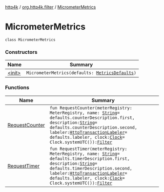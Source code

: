 [http4k](../../index.md) / [org.http4k.filter](../index.md) / [MicrometerMetrics](./index.md)

# MicrometerMetrics

`class MicrometerMetrics`

### Constructors

| Name | Summary |
|---|---|
| [&lt;init&gt;](-init-.md) | `MicrometerMetrics(defaults: `[`MetricsDefaults`](../../org.http4k.metrics/-metrics-defaults/index.md)`)` |

### Functions

| Name | Summary |
|---|---|
| [RequestCounter](-request-counter.md) | `fun RequestCounter(meterRegistry: MeterRegistry, name: `[`String`](https://kotlinlang.org/api/latest/jvm/stdlib/kotlin/-string/index.html)` = defaults.counterDescription.first, description: `[`String`](https://kotlinlang.org/api/latest/jvm/stdlib/kotlin/-string/index.html)` = defaults.counterDescription.second, labeler: `[`HttpTransactionLabeler`](../-http-transaction-labeler.md)` = defaults.labeler, clock: `[`Clock`](https://docs.oracle.com/javase/9/docs/api/java/time/Clock.html)` = Clock.systemUTC()): `[`Filter`](../../org.http4k.core/-filter.md) |
| [RequestTimer](-request-timer.md) | `fun RequestTimer(meterRegistry: MeterRegistry, name: `[`String`](https://kotlinlang.org/api/latest/jvm/stdlib/kotlin/-string/index.html)` = defaults.timerDescription.first, description: `[`String`](https://kotlinlang.org/api/latest/jvm/stdlib/kotlin/-string/index.html)` = defaults.timerDescription.second, labeler: `[`HttpTransactionLabeler`](../-http-transaction-labeler.md)` = defaults.labeler, clock: `[`Clock`](https://docs.oracle.com/javase/9/docs/api/java/time/Clock.html)` = Clock.systemUTC()): `[`Filter`](../../org.http4k.core/-filter.md) |
